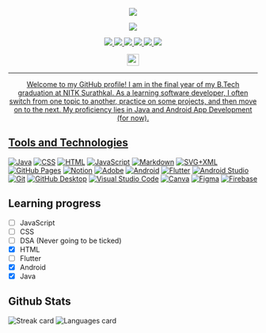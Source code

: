 <!-- HEADER -->
<p align="center">
    <img src="https://readme-typing-svg.demolab.com?font=Roboto+Mono&weight=500&size=36&duration=3000&pause=1000000&color=97b9f0&center=true&vCenter=true&random=false&width=1000&height=32&lines=Hello+there%2C+My+name+is+Jeel!">
</p>
<p align="center">
    <img src="https://readme-typing-svg.demolab.com?font=Roboto+Mono&weight=400&size=28&duration=10&pause=1000&color=ffffff&center=true&vCenter=true&random=false&width=1000&height=32&lines=Learn%2C;Develop%2C;Repeat.">
</p>

<!-- SOCIALS -->
<p align="center">
    <a href="https://www.linkedin.com/in/itsjeel01">
        <img src="https://img.shields.io/badge/linkedin-%232D60BA.svg?&style=for-the-badge&logo=linkedin&logoColor=white">
    </a><a href="https://www.instagram.com/itsjeel01">
        <img src="https://img.shields.io/badge/instagram-%23D1496A.svg?&style=for-the-badge&logo=instagram&logoColor=white">
    </a><a href="https://www.reddit.com/user/ALPH_A07">
        <img src="https://img.shields.io/badge/reddit-%23EB4825.svg?&style=for-the-badge&logo=reddit&logoColor=white">
    </a><a href="mailto:alph.a07dev@gmail.com">
        <img src="https://img.shields.io/badge/mail-%2357A85A.svg?&style=for-the-badge&logo=gmail&logoColor=white">
    </a><a href="https://twitter.com/alph_a07">
        <img src="https://img.shields.io/badge/twitter-%234E9BEB.svg?&style=for-the-badge&logo=twitter&logoColor=white">
    </a><a href="https://www.pexels.com/@jeel-patel-97163349/">
        <img src="https://img.shields.io/badge/pexels-%2348A082.svg?&style=for-the-badge&logo=pexels&logoColor=white">
</p>

<!-- VISIT COUNTER -->
<p align="center">
    <img src="https://profile-counter.glitch.me/alph-a07/count.svg" height=24>
</p>

<hr>

<!-- ABOUT ME -->
<p align="center">
    Welcome to my GitHub profile! I am in the final year of my B.Tech graduation at NITK Surathkal. As a learning software developer, I often switch from one topic to another, practice on some projects, and then move on to the next. My proficiency lies in Java and Android App Development (for now).
</p>

## Tools and Technologies

<a href="https://github.com/search?q=user%3ADenverCoder1+language%3Ajava"><img alt="Java" src="https://custom-icon-badges.demolab.com/badge/Java-007396.svg?logo=java&logoColor=white"></a>
<a href="https://github.com/search?q=user%3ADenverCoder1+language%3Acss"><img alt="CSS" src="https://img.shields.io/badge/CSS-1572B6.svg?logo=css3&logoColor=white"></a>
<a href="https://github.com/search?q=user%3ADenverCoder1+language%3Ahtml"><img alt="HTML" src="https://img.shields.io/badge/HTML-E34F26.svg?logo=html5&logoColor=white"></a>
<a href="https://github.com/search?q=user%3ADenverCoder1+language%3Ajavascript"><img alt="JavaScript" src="https://img.shields.io/badge/JavaScript-F7DF1E.svg?logo=javascript&logoColor=black"></a>
<a href="https://github.com/search?q=user%3ADenverCoder1+language%3Amarkdown"><img alt="Markdown" src="https://img.shields.io/badge/Markdown-222222.svg?logo=markdown&logoColor=white"></a>
<a href="https://github.com/search?q=user%3ADenverCoder1+language%3Asvg"><img alt="SVG+XML" src="https://img.shields.io/badge/SVG%2BXML-e0982c.svg?logo=svg&logoColor=white"></a>
<a href="#"><img alt="GitHub Pages" src="https://img.shields.io/badge/GitHub%20Pages-327FC7.svg?logo=github&logoColor=white"></a>
<a href="#"><img alt="Notion" src="https://img.shields.io/badge/Notion-1a1a1a.svg?logo=notion&logoColor=white"></a>
<a href="#"><img alt="Adobe" src="https://img.shields.io/badge/Adobe%20Lightroom-FF0000.svg?logo=adobelightroom&logoColor=white"></a>
<a href="#"><img alt="Android" src="https://img.shields.io/badge/Android-51A64B?logo=android&logoColor=white"></a>
<a href="#"><img alt="Flutter" src="https://img.shields.io/badge/Flutter-004B97?logo=flutter&logoColor=white"></a>
<a href="#"><img alt="Android Studio" src="https://img.shields.io/badge/Android%20Studio-008678.svg?logo=android-studio&logoColor=white"></a>
<a href="#"><img alt="Git" src="https://img.shields.io/badge/Git-F05033.svg?logo=git&logoColor=white"></a>
<a href="#"><img alt="GitHub Desktop" src="https://img.shields.io/badge/GitHub-8034A9.svg?logo=github&logoColor=white"></a>
<a href="#"><img alt="Visual Studio Code" src="https://img.shields.io/badge/Visual%20Studio%20Code-0078d7.svg?logo=visual-studio-code&logoColor=white"></a>
<a href="#"><img alt="Canva" src="https://img.shields.io/badge/Canva-843DF8.svg?logo=canva&logoColor=white"></a>
<a href="#"><img alt="Figma" src="https://img.shields.io/badge/Figma-D44C2C.svg?logo=figma&logoColor=white"></a>
<a href="#"><img alt="Firebase" src="https://img.shields.io/badge/Firebase-ED702B.svg?logo=firebase&logoColor=white"></a>

## Learning progress

- [ ] JavaScript
- [ ] CSS
- [ ] DSA (Never going to be ticked)
- [x] HTML
- [ ] Flutter
- [x] Android
- [x] Java

<!--
## Some of my projects

<p align="center">
    <img src="https://github-readme-stats.vercel.app/api/pin/?username=alph-a07&repo=ChatBox&theme=transparent&show_owner=true">
    <img src="https://github-readme-stats.vercel.app/api/pin/?username=alph-a07&repo=rock-and-roll&theme=transparent&show_owner=true">
    <img src="https://github-readme-stats.vercel.app/api/pin/?username=alph-a07&repo=clips&theme=transparent&show_owner=true">
    <img src="https://github-readme-stats.vercel.app/api/pin/?username=alph-a07&repo=stream&theme=transparent&show_owner=true">
    <img src="https://github-readme-stats.vercel.app/api/pin/?username=alph-a07&repo=guess-the-number&theme=transparent&show_owner=true">
</p>
-->

## Github Stats

<p>
    <img src="https://github-readme-streak-stats-seven-wheat.vercel.app?user=alph-a07&theme=dark&hide_border=true&date_format=M%20j%5B%2C%20Y%5D&card_width=500" alt="Streak card">
    <img src="https://github-readme-stats.vercel.app/api/top-langs/?username=alph-a07&theme=dark&show_icons=true&hide_border=true&layout=compact" alt="Languages card">
</p>

<!--
## Smile a bit
<p>
    <img src="https://readme-jokes.vercel.app/api?bgColor=%230E1117&textColor=%23ffffff&qColor=%233569F8&aColor=%23ffffff&hideBorder" alt="Jokes Card" />
</p>
-->
